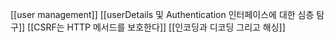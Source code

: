 [[user management]]
[[userDetails 및 Authentication 인터페이스에 대한 심층 탐구]]
[[CSRF는 HTTP 메서드를 보호한다]]
[[인코딩과 디코딩 그리고 해싱]]